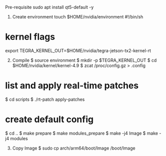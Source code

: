 Pre-requisite
sudo apt install qt5-default -y

1. Create environment
touch $HOME/nvidia/environment
#!/bin/sh
# kernel flags
export TEGRA_KERNEL_OUT=$HOME/nvidia/tegra-jetson-tx2-kernel-rt

2. Compile
$ source environment
$ mkdir -p $TEGRA_KERNEL_OUT
$ cd $HOME/nvidia/kernel/kernel-4.9
$ zcat /proc/config.gz > .config
# list and apply real-time patches
$ cd scripts
$ ./rt-patch apply-patches
# create default config
$ cd ..
$ make prepare
$ make modules_prepare
$ make -j4 Image
$ make -j4 modules

3. Copy Image
$ sudo cp arch/arm64/boot/Image /boot/Image
